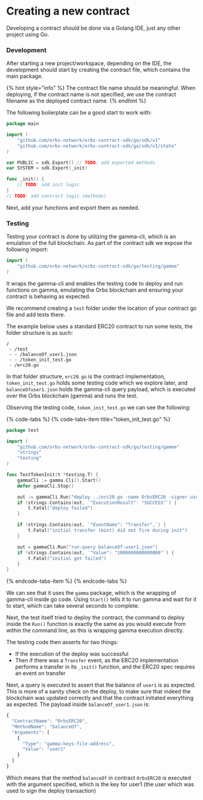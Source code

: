 # Creating a new contract

Developing a contract should be done via a Golang IDE, just any other project using Go.

### Development

After starting a new project/workspace, depending on the IDE, the development should start by creating the contract file, which contains the main package.

{% hint style="info" %}
The contract file name should be meaningful. When deploying, if the contract name is not specified, we use the contract filename as the deployed contract name.
{% endhint %}

The following boilerplate can be a good start to work with:

```go
package main

import (
    "github.com/orbs-network/orbs-contract-sdk/go/sdk/v1"
    "github.com/orbs-network/orbs-contract-sdk/go/sdk/v1/state"
)

var PUBLIC = sdk.Export() // TODO: add exported methods
var SYSTEM = sdk.Export(_init)

func _init() {
    // TODO: add init logic
}
// TODO: add contract logic (methods)
```

Next, add your functions and export them as needed.

### Testing

Testing your contract is done by utilizing the gamma-cli, which is an emulation of the full blockchain. As part of the contract sdk we expose the following import:

```go
import (
    "github.com/orbs-network/orbs-contract-sdk/go/testing/gamma"
)
```

It wraps the gamma-cli and enables the testing code to deploy and run functions on gamma, emulating the Orbs blockchain and ensuring your contract is behaving as expected.

We recommend creating a `test` folder under the location of your contract go file and add tests there. 

The example below uses a standard ERC20 contract to run some tests, the folder structure is as such:

```text
/
 - /test
 - - /balanceOf_user1.json
 - - /token_init_test.go
 - /erc20.go
```

In that folder structure, `erc20.go` is the contract implementation, `token_init_test.go` holds some testing code which we explore later, and `balanceOfuser1.json` holds the gamma-cli query payload, which is executed over the Orbs blockchain \(gamma\) and runs the test.

Observing the testing code, `token_init_test.go` we can see the following:

{% code-tabs %}
{% code-tabs-item title="token\_init\_test.go" %}
```go
package test

import (
    "github.com/orbs-network/orbs-contract-sdk/go/testing/gamma"
    "strings"
    "testing"
)

func TestTokenInit(t *testing.T) {
    gammaCli := gamma.Cli().Start()
    defer gammaCli.Stop()

    out := gammaCli.Run("deploy ../erc20.go -name OrbsERC20 -signer user1")
    if !strings.Contains(out, `"ExecutionResult": "SUCCESS"`) {
        t.Fatal("deploy failed")
    }

    if !strings.Contains(out, `"EventName": "Transfer",`) {
        t.Fatal("initial transfer (mint) did not fire during init")
    }

    out = gammaCli.Run("run-query balanceOf-user1.json")
    if !strings.Contains(out, `"Value": "1000000000000000"`) {
        t.Fatal("initial get failed")
    }
}
```
{% endcode-tabs-item %}
{% endcode-tabs %}

We can see that it uses the `gamma` package, which is the wrapping of gamma-cli inside go code. Using `Start()` tells it to run gamma and wait for it to start, which can take several seconds to complete.

Next, the test itself tried to deploy the contract, the command to deploy inside the `Run()` function is exactly the same as you would execute from within the command line, as this is wrapping gamma execution directly.

The testing code then asserts for two things:

* If the execution of the deploy was successful
* Then if there was a `Transfer` event, as the ERC20 implementation performs a transfer in its `_init()` function, and the ERC20 spec requires an event on transfer

Next, a query is executed to assert that the balance of `user1` is as expected. This is more of a sanity check on the deploy, to make sure that indeed the blockchain was updated correctly and that the contract initiated everything as expected. The payload inside `balanceOf_user1.json` is:

```javascript
{
  "ContractName": "OrbsERC20",
  "MethodName": "balanceOf",
  "Arguments": [
    {
      "Type": "gamma:keys-file-address",
      "Value": "user1"
    }
  ]
}
```

Which means that the method `balanceOf` in contract `OrbsERC20` is executed with the argument specified, which is the key for user1 \(the user which was used to sign the deploy transaction\)



